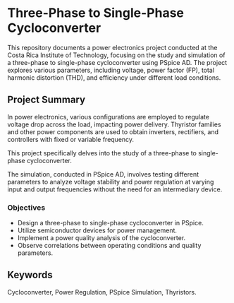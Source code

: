 # Three-Phase to Single-Phase Cycloconverter
This repository documents a power electronics project conducted at the Costa Rica Institute of Technology, focusing on the study and simulation of a three-phase to single-phase cycloconverter using PSpice AD. The project explores various parameters, including voltage, power factor (FP), total harmonic distortion (THD), and efficiency under different load conditions.

## Project Summary

In power electronics, various configurations are employed to regulate voltage drop across the load, impacting power delivery. Thyristor families and other power components are used to obtain inverters, rectifiers, and controllers with fixed or variable frequency. 

This project specifically delves into the study of a three-phase to single-phase cycloconverter. 

The simulation, conducted in PSpice AD, involves testing different parameters to analyze voltage stability and power regulation at varying input and output frequencies without the need for an intermediary device.


### Objectives
 - Design a three-phase to single-phase cycloconverter in PSpice.
 - Utilize semiconductor devices for power management.
 - Implement a power quality analysis of the cycloconverter.
 - Observe correlations between operating conditions and quality parameters.

## Keywords

Cycloconverter, Power Regulation, PSpice Simulation, Thyristors.
